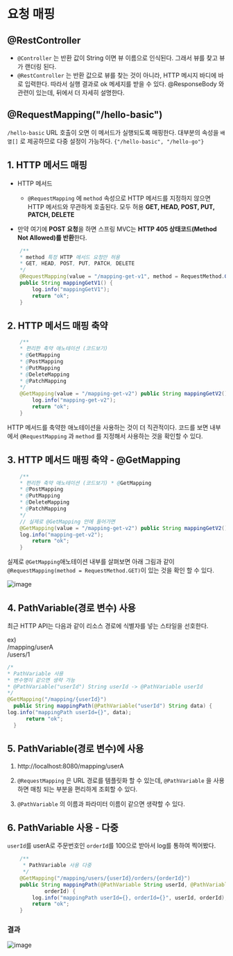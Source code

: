# 요청 매핑

## **@RestController**
- `@Controller` 는 반환 값이 String 이면 뷰 이름으로 인식된다. 그래서 뷰를 찾고 뷰가 랜더링 된다.
- `@RestController` 는 반환 값으로 뷰를 찾는 것이 아니라, HTTP 메시지 바디에 바로 입력한다. 따라서 실행 결과로 ok 메세지를 받을 수 있다. @ResponseBody 와 관련이 있는데, 뒤에서 더 자세히 설명한다.

## **@RequestMapping("/hello-basic")**
`/hello-basic` URL 호출이 오면 이 메서드가 실행되도록 매핑한다.
대부분의 속성을 `배열[]` 로 제공하므로 다중 설정이 가능하다. `{"/hello-basic", "/hello-go"}`

## 1. HTTP 메서드 매핑

- HTTP 메서드
    - `@RequestMapping` 에 `method` 속성으로 HTTP 메서드를 지정하지 않으면 HTTP 메서드와 무관하게 호출된다.
모두 허용 **GET, HEAD, POST, PUT, PATCH, DELETE**

- 만약 여기에 **POST 요청**을 하면 스프링 MVC는 **HTTP 405 상태코드(Method Not Allowed)를 반환**한다.

```java
    /**
    * method 특정 HTTP 메서드 요청만 허용
    * GET, HEAD, POST, PUT, PATCH, DELETE
    */
    @RequestMapping(value = "/mapping-get-v1", method = RequestMethod.GET) 
    public String mappingGetV1() {
        log.info("mappingGetV1");
        return "ok";
    }
```

## 2. HTTP 메서드 매핑 축약

```java
    /**
    * 편리한 축약 애노테이션 (코드보기) 
    * @GetMapping
    * @PostMapping
    * @PutMapping
    * @DeleteMapping
    * @PatchMapping
    */
    @GetMapping(value = "/mapping-get-v2") public String mappingGetV2() {
        log.info("mapping-get-v2");
        return "ok";
    }
```

HTTP 메서드를 축약한 애노테이션을 사용하는 것이 더 직관적이다. 코드를 보면 내부에서 
`@RequestMapping` 과 `method` 를 지정해서 사용하는 것을 확인할 수 있다.

## 3. HTTP 메서드 매핑 축약 - @GetMapping

```java
    /**
    * 편리한 축약 애노테이션 (코드보기) * @GetMapping
    * @PostMapping
    * @PutMapping
    * @DeleteMapping
    * @PatchMapping
    */
    // 실제로 @GetMapping 안에 들어가면 
    @GetMapping(value = "/mapping-get-v2") public String mappingGetV2() {
    log.info("mapping-get-v2");
        return "ok";
    }
```

실제로 `@GetMapping`애노테이션 내부를 살펴보면 아래 그림과 같이 `@RequestMapping(method = RequestMethod.GET)`이 있는 것을 확인 할 수 있다.

![image](https://user-images.githubusercontent.com/69107255/115999793-2b486700-a628-11eb-9cc7-9fe1ef342640.png)


## 4. PathVariable(경로 변수) 사용

최근 HTTP API는 다음과 같이 리소스 경로에 식별자를 넣는 스타일을 선호한다.

ex)<br>
/mapping/userA<br>
/users/1<br>

```java
/*
* PathVariable 사용
* 변수명이 같으면 생략 가능
* @PathVariable("userId") String userId -> @PathVariable userId
*/ 
@GetMapping("/mapping/{userId}")
  public String mappingPath(@PathVariable("userId") String data) {
log.info("mappingPath userId={}", data);
      return "ok";
  }
```

## 5. PathVariable(경로 변수)에 사용

1. http://localhost:8080/mapping/userA

2. `@RequestMapping` 은 URL 경로를 템플릿화 할 수 있는데, `@PathVariable` 을 사용하면 매칭 되는 부분을 편리하게 조회할 수 있다.
3. `@PathVariable` 의 이름과 파라미터 이름이 같으면 생략할 수 있다.


## 6. PathVariable 사용 - 다중

`userId`를 userA로 주문번호인 `orderId`를 100으로 받아서 log를 통하여 찍어봤다.

```java
    /**
     * PathVariable 사용 다중
     */
    @GetMapping("/mapping/users/{userId}/orders/{orderId}")
    public String mappingPath(@PathVariable String userId, @PathVariable Long
            orderId) {
        log.info("mappingPath userId={}, orderId={}", userId, orderId);
        return "ok";
    }
```

### 결과

![image](https://user-images.githubusercontent.com/69107255/116001961-3e603480-a632-11eb-96bd-742688922c97.png)
